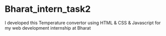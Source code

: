 # Bharat_intern_task2
I developed this Temperature convertor using HTML &amp; CSS & Javascript for my web development internship at Bharat 
